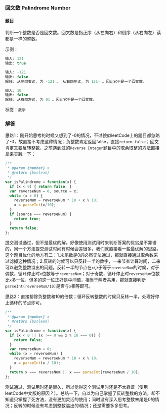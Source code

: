 ### 回文数 Palindrome Number

#### 题目

判断一个整数是否是回文数。回文数是指正序（从左向右）和倒序（从右向左）读都是一样的整数。 

示例：

```javascript
输入: 121
输出: true

输入: -121
输出: false
解释: 从左向右读, 为 -121 。 从右向左读, 为 121- 。因此它不是一个回文数。

输入: 10
输出: false
解释: 从右向左读, 为 01 。因此它不是一个回文数。
```

标签：`数学`

### 解答

思路1：刚开始思考的时候又想到了-0的情况，不过貌似leetCode上的题目都忽略了-0，故直接不考虑这种情况；负整数肯定返回false，直接`return false`；回文肯定又要反转整数，之前遇到过的`Reverse Integer`题目中的取余取整的方法直接拿来实践一下；

```javascript
/**
 * @param {number} x
 * @return {boolean}
 */
var isPalindrome = function(x) {
  if (x < 0) { return false; }
  var reverseNum = 0, source = x;
  while (x > 0) {
    reverseNum = reverseNum * 10 + x % 10;
    x = parseInt(x/10);
  }
  if (source === reverseNum) {
    return true;
  }
  return false;
};
```

提交测试通过，但不是最优的解。好像使用测试用时来判断答案的优劣是不靠谱的，同一个方法提交测试时间有时候会差很多，我们就直接看一些最优解的思路。这个题目优化的地方有二：1.末尾数是0的必然无法通过，那就直接通过取余数来过滤掉这种情况；2.反转的时候可以只反转一半的数字，一来节省计算时间，二来可以避免整数溢出的问题，反转一半的节点在`x`小于等于`reverseNum`的时候，对于偶数，循环停止时`x`位数等于`reverseNum`；对于奇数，循环停止时`reverseNum`位数比`x`多一位，但多的这一位正好是中间值，相当于两者共用，那就直接判断`parseInt(reverseNum/10)`是否与`x`相等即可。

思路2：直接排除负整数和10的倍数；循环反转整数的时候只反转一半，处理好停止循环的节点即可。

```javascript
/**
 * @param {number} x
 * @return {boolean}
 */
var isPalindrome = function(x) {
  if (x < 0 || (x !== 0 && x % 10 === 0)) {
    return false;
  }
  var reverseNum = 0;
  while (x > reverseNum) {
    reverseNum = reverseNum * 10 + x % 10;
    x = parseInt(x / 10);
  }
  return x === reverseNum || x === parseInt(reverseNum / 10);
};
```

测试通过，测试用时还是很久，所以觉得这个测试用时还是不太靠谱（使用leetCode中文版的原因？）。总结一下，自以为自己掌握了反转整数的方法，却不知道只掌握了死方法，没有更加灵活的使用；同时没有深入思考整数末尾是0的情况；反转的时候没有考虑到整数溢出的i情况；还是需要多多思考。
